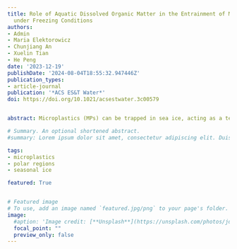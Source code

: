 ```yaml
---
title: Role of Aquatic Dissolved Organic Matter in the Entrainment of Microplastics
  under Freezing Conditions
authors:
- Admin
- Maria Elektorowicz
- Chunjiang An
- Xuelin Tian
- He Peng
date: '2023-12-19'
publishDate: '2024-08-04T18:55:32.947446Z'
publication_types:
- article-journal
publication: '*ACS ES&T Water*'
doi: https://doi.org/10.1021/acsestwater.3c00579


abstract: Microplastics (MPs) can be trapped in sea ice, acting as a temporary storage and transportation medium. The aim of this study is to investigate the interaction between aquatic organic matter and MPs and the roles of aquatic organic matter in the entrainment behaviors of MPs in ice formation processes. Our study investigated the effects of aquatic dissolved organic matter on the properties of MPs through a 28 day interaction experiment conducted under both UV and dark conditions. The implications of the alteration in MP properties on their entrapment in ice were also explored in an ice formation experiment. The presence of aquatic organic matter on the MPs after the interactions was confirmed, but the interaction with aquatic organic matter had different impacts on the two types of MPs. Furthermore, the entrapment of MPs in ice was improved after their interaction with aquatic organic matter due to surface damage caused by physical abrasion and UV radiation. These findings underscore the critical role that the inherent properties of MPs play in determining their environmental behavior. These properties can significantly impact their interactions with other natural components in the environment, thereby influencing their behavior in a cold environment.

# Summary. An optional shortened abstract.
#summary: Lorem ipsum dolor sit amet, consectetur adipiscing elit. Duis posuere tellus ac convallis placerat. Proin tincidunt magna sed ex sollicitudin condimentum.

tags:
- microplastics
- polar regions
- seasonal ice

featured: True


# Featured image
# To use, add an image named `featured.jpg/png` to your page's folder. 
image:
  #aption: 'Image credit: [**Unsplash**](https://unsplash.com/photos/jdD8gXaTZsc)'
  focal_point: ""
  preview_only: false
---
```

